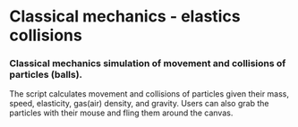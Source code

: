# Classical mechanics - elastics collisions

### Classical mechanics simulation of movement and collisions of particles (balls).

The script calculates movement and collisions of particles given their mass, speed, elasticity, gas(air) density, and gravity. Users can also grab the particles with their mouse and fling them around the canvas.
